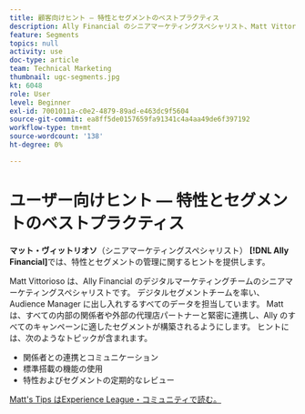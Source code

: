 ```yaml
---
title: 顧客向けヒント — 特性とセグメントのベストプラクティス
description: Ally Financial のシニアマーケティングスペシャリスト、Matt Vittorioso 氏が、特性とセグメントの管理に関するヒントを紹介します。
feature: Segments
topics: null
activity: use
doc-type: article
team: Technical Marketing
thumbnail: ugc-segments.jpg
kt: 6048
role: User
level: Beginner
exl-id: 7001011a-c0e2-4879-89ad-e463dc9f5604
source-git-commit: ea8ff5de0157659fa91341c4a4aa49de6f397192
workflow-type: tm+mt
source-wordcount: '138'
ht-degree: 0%

---
```


# ユーザー向けヒント — 特性とセグメントのベストプラクティス

**マット・ヴィットリオソ**（シニアマーケティングスペシャリスト） **[!DNL Ally Financial]**&#x200B;では、特性とセグメントの管理に関するヒントを提供します。

Matt Vittorioso は、Ally Financial のデジタルマーケティングチームのシニアマーケティングスペシャリストです。 デジタルセグメントチームを率い、Audience Manager に出し入れするすべてのデータを担当しています。 Matt は、すべての内部の関係者や外部の代理店パートナーと緊密に連携し、Ally のすべてのキャンペーンに適したセグメントが構築されるようにします。 ヒントには、次のようなトピックが含まれます。

* 関係者との連携とコミュニケーション
* 標準搭載の機能の使用
* 特性およびセグメントの定期的なレビュー

[Matt&#39;s Tips はExperience League・コミュニティで読む。](https://experienceleaguecommunities.adobe.com/t5/adobe-audience-manager-blogs/traits-and-segments-best-practices/ba-p/367729)
